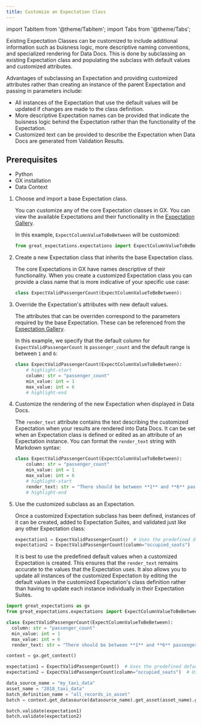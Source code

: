 ```yaml
---
title: Customize an Expectation Class
---
```

import TabItem from '@theme/TabItem';
import Tabs from '@theme/Tabs';

Existing Expectation Classes can be customized to include additional information such as buisness logic, more descriptive naming conventions, and specialized rendering for Data Docs.  This is done by subclassing an existing Expectation class and populating the subclass with default values and customized attributes.

Advantages of subclassing an Expectation and providing customized attributes rather than creating an instance of the parent Expectation and passing in parameters include:

   - All instances of the Expectation that use the default values will be updated if changes are made to the class definition.
   - More descriptive Expectation names can be provided that indicate the buisness logic behind the Expectation rather than the functionality of the Expectation.
   - Customized text can be provided to describe the Expectation when Data Docs are generated from Validation Results.

<h2>Prerequisites</h2>

- Python
- GX installation
- Data Context

<Tabs>

<TabItem value="procedure" label="Procedure">

1. Choose and import a base Expectation class.

   You can customize any of the core Expectation classes in GX. You can view the available Expectations and their functionality in the [Expectation Gallery](https://greatexpectations.io/expectations).

   In this example, `ExpectColumnValueToBeBetween` will be customized:
 
   ```python title="Python"
   from great_expectations.expectations import ExpectColumnValueToBeBetween
   ```


2. Create a new Expectation class that inherits the base Expectation class.
  
   The core Expectations in GX have names descriptive of their functionality.  When you create a customized Expectation class you can provide a class name that is more indicative of your specific use case:

   ```python title="Python"
   class ExpectValidPassengerCount(ExpectColumnValueToBeBetween):
   ```

3. Override the Expectation's attributes with new default values.

   The attributes that can be overriden correspond to the parameters required by the base Expectation.  These can be referenced from the [Expectation Gallery](https://greatexpectations.io/expectations).

   In this example, we specify that the default column for `ExpectValidPassengerCount` is `passenger_count` and the default range is between `1` and `6`:

   ```python title="Python"
   class ExpectValidPassengerCount(ExpectColumnValueToBeBetween):
       # highlight-start
       column: str = "passenger_count"
       min_value: int = 1
       max_value: int = 6
       # highlight-end
   ```

5. Customize the rendering of the new Expectation when displayed in Data Docs.

   The `render_text` attribute contains the text describing the customized Expectation when your results are rendered into Data Docs.  It can be set when an Expectation class is defined or edited as an attribute of an Expectation instance.  You can format the `render_text` string with Markdown syntax:

   ```python title="Python"
   class ExpectValidPassengerCount(ExpectColumnValueToBeBetween):
       column: str = "passenger_count"
       min_value: int = 1
       max_value: int = 6
       # highlight-start
       render_text: str = "There should be between **1** and **6** passengers."
       # highlight-end
   ```

6. Use the customized subclass as an Expectation.

   Once a customized Expectation subclass has been defined, instances of it can be created, added to Expectation Suites, and validated just like any other Expectation class:

   ```python title="Python"
   expectation1 = ExpectValidPassengerCount()  # Uses the predefined default values
   expectation2 = ExpectValidPassengerCount(column="occupied_seats")  # Uses a different column than the default, but keeps the default min_value, max_value, and render_text.
   ```
   
   It is best to use the predefined default values when a customized Expectation is created.  This ensures that the `render_text` remains accurate to the values that the Expectation uses.  It also allows you to update all instances of the customized Expectation by editing the default values in the customized Expectation's class definition rather than having to update each instance individually in their Expectation Suites.

</TabItem>

<TabItem value="sample_code" label="Sample code">

```python title="Python"
import great_expectations as gx
from great_expectations.expectations import ExpectColumnValueToBeBetween

class ExpectValidPassengerCount(ExpectColumnValueToBeBetween):
  column: str = "passenger_count"
  min_value: int = 1
  max_value: int = 6
  render_text: str = "There should be between **1** and **6** passengers."

context = gx.get_context()

expectation1 = ExpectValidPassengerCount()  # Uses the predefined default values
expectation2 = ExpectValidPassengerCount(column="occupied_seats")  # Uses a different column than the default, but keeps the default min_value, max_value, and render_text.

data_source_name = "my_taxi_data"
asset_name = "2018_taxi_data"
batch_definition_name = "all_records_in_asset"
batch = context.get_datasource(datasource_name).get_asset(asset_name).get_batch_definition(batch_definition_name=batch_definition_name).get_batch()

batch.validate(expectation1)
batch.validate(expectation2)

```

</TabItem>

</Tabs>